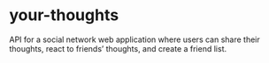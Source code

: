 # your-thoughts
API for a social network web application where users can share their thoughts, react to friends’ thoughts, and create a friend list.
